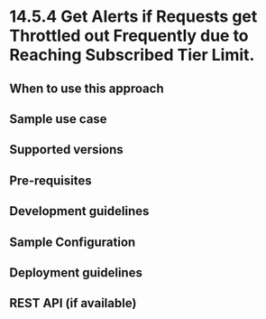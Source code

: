 # 14.5.4 Get Alerts if Requests get Throttled out Frequently due to Reaching Subscribed Tier Limit.



## When to use this approach


## Sample use case


## Supported versions


## Pre-requisites


## Development guidelines

## Sample Configuration


## Deployment guidelines


## REST API (if available)

